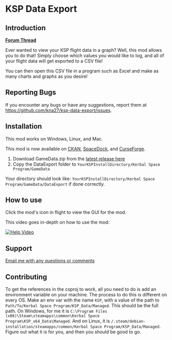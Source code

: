 # KSP Data Export

## Introduction

**[Forum Thread](https://forum.kerbalspaceprogram.com/index.php?/topic/201967-111x-export-flight-data-to-a-csv-file-mod)**

Ever wanted to view your KSP flight data in a graph? Well, this mod allows you to do that! Simply choose which values you would like to log, and all of your flight data will get exported to a CSV file!

You can then open this CSV file in a program such as Excel and make as many charts and graphs as you desire!

## Reporting Bugs

If you encounter any bugs or have any suggestions, report them at https://github.com/kna27/ksp-data-export/issues.

## Installation
This mod works on Windows, Linux, and Mac.

This mod is now available on [CKAN](https://github.com/KSP-CKAN/CKAN), [SpaceDock](https://spacedock.info/mod/2711/KSP%20Data%20Export), and [CurseForge](https://www.curseforge.com/kerbal/ksp-mods/data-export).

1. Download GameData.zip from the [latest release here](https://github.com/kna27/ksp-data-export/releases/latest)
2. Copy the DataExport folder to `YourKSPInstallDirectory/Kerbal Space Program/GameData`

Your directory should look like: `YourKSPInstallDirectory/Kerbal Space Program/GameData/DataExport` if done correctly.

## How to use

Click the mod's icon in flight to view the GUI for the mod.

This video goes in-depth on how to use the mod:

[![Help Video](https://img.youtube.com/vi/3s2SctniVLM/0.jpg)](https://www.youtube.com/watch?v=3s2SctniVLM)

## Support

[Email me with any questions or comments](mailto:krisharora27@gmail.com)

## Contributing

To get the references in the csproj to work, all you need to do is add an environment variable on your machine. The process to do this is different on every OS. Make an env var with the name `KSP`, with a value of the path to `Path/To/Kerbal Space Program/KSP_Data/Managed`. This should be the full path. On Windows, for me it is `C:\Program Files (x86)\Steam\steamapps\common\Kerbal Space Program\KSP_x64_Data\Managed`. And on Linux, it is `/.steam/debian-installation/steamapps/common/Kerbal Space Program/KSP_Data/Managed`. Figure out what it is for you, and then you should be good to go.
